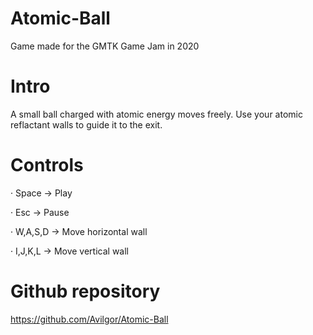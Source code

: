 # Atomic-Ball

Game made for the GMTK Game Jam in 2020

# Intro

A small ball charged with atomic energy moves freely. Use your atomic reflactant walls to guide it to the exit.

# Controls

· Space -> Play

· Esc -> Pause 

· W,A,S,D -> Move horizontal wall

· I,J,K,L -> Move vertical wall


# Github repository

https://github.com/Avilgor/Atomic-Ball
